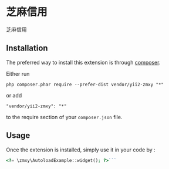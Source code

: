芝麻信用
====
芝麻信用

Installation
------------

The preferred way to install this extension is through [composer](http://getcomposer.org/download/).

Either run

```
php composer.phar require --prefer-dist vendor/yii2-zmxy "*"
```

or add

```
"vendor/yii2-zmxy": "*"
```

to the require section of your `composer.json` file.


Usage
-----

Once the extension is installed, simply use it in your code by  :

```php
<?= \zmxy\AutoloadExample::widget(); ?>```
